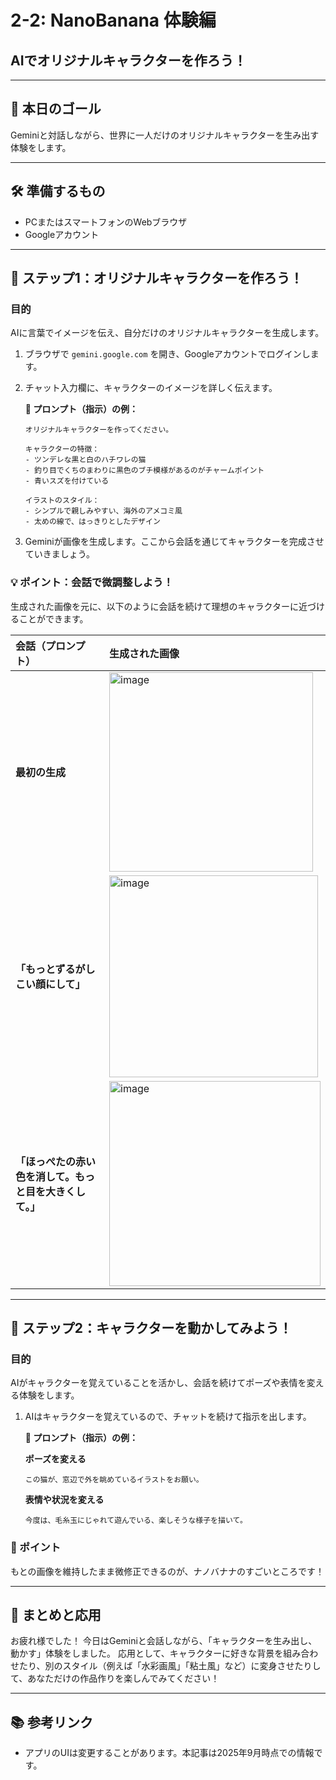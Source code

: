 # 2-2: NanoBanana 体験編
## AIでオリジナルキャラクターを作ろう！

---

## 🎯 本日のゴール
Geminiと対話しながら、世界に一人だけのオリジナルキャラクターを生み出す体験をします。

---

## 🛠️ 準備するもの
- PCまたはスマートフォンのWebブラウザ
- Googleアカウント

---

## 🚀 ステップ1：オリジナルキャラクターを作ろう！

### 目的
AIに言葉でイメージを伝え、自分だけのオリジナルキャラクターを生成します。

1.  ブラウザで `gemini.google.com` を開き、Googleアカウントでログインします。

2.  チャット入力欄に、キャラクターのイメージを詳しく伝えます。

    **📝 プロンプト（指示）の例：**
    ```
    オリジナルキャラクターを作ってください。

    キャラクターの特徴：
    - ツンデレな黒と白のハチワレの猫
    - 釣り目でくちのまわりに黒色のブチ模様があるのがチャームポイント
    - 青いスズを付けている

    イラストのスタイル：
    - シンプルで親しみやすい、海外のアメコミ風
    - 太めの線で、はっきりとしたデザイン
    ```

3.  Geminiが画像を生成します。ここから会話を通じてキャラクターを完成させていきましょう。

### 💡 ポイント：会話で微調整しよう！
生成された画像を元に、以下のように会話を続けて理想のキャラクターに近づけることができます。

| 会話（プロンプト） | 生成された画像 |
| :--- | :--- |
| **最初の生成** | <img width="326" height="319" alt="image" src="https://github.com/user-attachments/assets/38ad64c5-07fd-4cb3-b0ff-c556daf3dec7" /> |
| **「もっとずるがしこい顔にして」** | <img width="334" height="323" alt="image" src="https://github.com/user-attachments/assets/16f7cfb6-caa7-4747-8696-b5d6f47e9cf3" /> |
| **「ほっぺたの赤い色を消して。もっと目を大きくして。」** | <img width="338" height="328" alt="image" src="https://github.com/user-attachments/assets/fe456533-5bbe-4088-b7eb-4780beb08862" /> |

---

## 🚀 ステップ2：キャラクターを動かしてみよう！

### 目的
AIがキャラクターを覚えていることを活かし、会話を続けてポーズや表情を変える体験をします。

1.  AIはキャラクターを覚えているので、チャットを続けて指示を出します。

    **📝 プロンプト（指示）の例：**

    **ポーズを変える**
    ```
    この猫が、窓辺で外を眺めているイラストをお願い。
    ```

    **表情や状況を変える**
    ```
    今度は、毛糸玉にじゃれて遊んでいる、楽しそうな様子を描いて。
    ```

### 🎯 ポイント
もとの画像を維持したまま微修正できるのが、ナノバナナのすごいところです！

---

## 🌟 まとめと応用

お疲れ様でした！
今日はGeminiと会話しながら、「キャラクターを生み出し、動かす」体験をしました。
応用として、キャラクターに好きな背景を組み合わせたり、別のスタイル（例えば「水彩画風」「粘土風」など）に変身させたりして、あなただけの作品作りを楽しんでみてください！

---

## 📚 参考リンク

- アプリのUIは変更することがあります。本記事は2025年9月時点での情報です。
